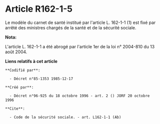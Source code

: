 # Article R162-1-5

Le modèle du carnet de santé institué par l'article L. 162-1-1 (1) est fixé par arrêté des ministres chargés de la santé et
de la sécurité sociale.

**Nota:**

L'article L. 162-1-1 a été abrogé par l'article 1er de la loi n° 2004-810 du 13 août 2004.

**Liens relatifs à cet article**

	**Codifié par**:

	  - Décret n°85-1353 1985-12-17

	**Créé par**:

	  - Décret n°96-925 du 18 octobre 1996 - art. 2 () JORF 20 octobre 1996

	**Cite**:

	  - Code de la sécurité sociale. - art. L162-1-1 (Ab)
